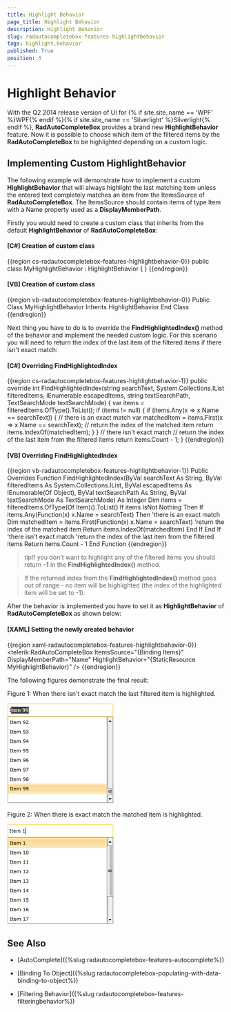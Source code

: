 ```yaml
---
title: Highlight Behavior
page_title: Highlight Behavior
description: Highlight Behavior
slug: radautocompletebox-features-highlightbehavior
tags: highlight,behavior
published: True
position: 3
---
```


# Highlight Behavior

With the Q2 2014 release version of UI for {% if site.site_name == 'WPF' %}WPF{% endif %}{% if site.site_name == 'Silverlight' %}Silverlight{% endif %}, __RadAutoCompleteBox__ provides a brand new __HighlightBehavior__ feature. Now it is possible to choose which item of the filtered items by the __RadAutoCompleteBox__ to be highlighted depending on a custom logic.

## Implementing Custom HighlightBehavior

The following example will demonstrate how to implement a custom __HighlightBehavior__ that will always highlight the last matching item unless the entered text completely matches an item from the ItemsSource of __RadAutoCompleteBox__. The ItemsSource should contain items of type Item with a Name property used as a __DisplayMemberPath__.

Firstly you would need to create a custom class that inherits from the default __HighlightBehavior__ of __RadAutoCompleteBox__:

#### __[C#] Creation of custom class__

{{region cs-radautocompletebox-features-highlightbehavior-0}}
	public class MyHighlightBehavior : HighlightBehavior
	{
	}
{{endregion}}

#### __[VB] Creation of custom class__

{{region vb-radautocompletebox-features-highlightbehavior-0}}
	Public Class MyHighlightBehavior
		Inherits HighlightBehavior
	End Class
{{endregion}}

Next thing you have to do is to override the __FindHighlightedIndex()__ method of the behavior and implement the needed custom logic. For this scenario you will need to return the index of the last item of the filtered items if there isn't exact match:

#### __[C#] Overriding FindHighlightedIndex__

{{region cs-radautocompletebox-features-highlightbehavior-1}}
	public override int FindHighlightedIndex(string searchText, System.Collections.IList filteredItems, IEnumerable<object> escapedItems, string textSearchPath, TextSearchMode textSearchMode)
	{
	    var items = filteredItems.OfType<Item>().ToList<Item>();
	    if (items != null)
	    {
	        if (items.Any(x => x.Name == searchText))
	        {
	            // there is an exact match
	            var matchedItem = items.First(x => x.Name == searchText);
	            // return the index of the matched item
	            return items.IndexOf(matchedItem);
	        }
	    }
	    // there isn't exact match
	    // return the index of the last item from the filtered items 
	    return items.Count - 1;
	}
{{endregion}}

#### __[VB] Overriding FindHighlightedIndex__

{{region vb-radautocompletebox-features-highlightbehavior-1}}
	Public Overrides Function FindHighlightedIndex(ByVal searchText As String, ByVal filteredItems As System.Collections.IList, ByVal escapedItems As IEnumerable(Of Object), ByVal textSearchPath As String, ByVal textSearchMode As TextSearchMode) As Integer
		Dim items = filteredItems.OfType(Of Item)().ToList()
		If items IsNot Nothing Then
			If items.Any(Function(x) x.Name = searchText) Then
				'there is an exact match
				Dim matchedItem = items.First(Function(x) x.Name = searchText)
				'return the index of the matched item
				Return items.IndexOf(matchedItem)
			End If
		End If
		'there isn't exact match
		'return the index of the last item from the filtered items 
		Return items.Count - 1
	End Function
{{endregion}}

>tipIf you don't want to highlight any of the filtered items you should return __-1__ in the __FindHighlightedIndex()__ method.

>If the returned index from the __FindHighlightedIndex()__ method goes out of range - no item will be highlighted (the index of the highlighted item will be set to -1).

After the behavior is implemented you have to set it as __HighlightBehavior__ of __RadAutoCompleteBox__ as shown below:

#### __[XAML] Setting the newly created behavior__

{{region xaml-radautocompletebox-features-highlightbehavior-0}}
	<telerik:RadAutoCompleteBox ItemsSource="{Binding Items}"
	                            DisplayMemberPath="Name"
	                            HighlightBehavior="{StaticResource MyHighlightBehavior}" />
{{endregion}}

The following figures demonstrate the final result:

Figure 1: When there isn't exact match the last filtered item is highlighted.

![radautocompletebox-features-highlightbehavior-2](images/radautocompletebox-features-highlightbehavior-2.png)

Figure 2: When there is exact match the matched item is highlighted.

![radautocompletebox-features-highlightbehavior-3](images/radautocompletebox-features-highlightbehavior-3.png)

## See Also

 * [AutoComplete]({%slug radautocompletebox-features-autocomplete%})

 * [Binding To Object]({%slug radautocompletebox-populating-with-data-binding-to-object%})

 * [Filtering Behavior]({%slug radautocompletebox-features-filteringbehavior%})
